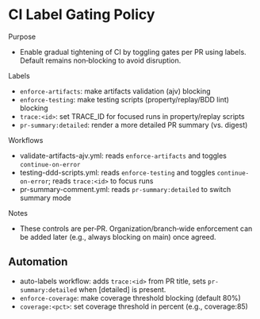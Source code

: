 # CI Label Gating Policy

Purpose
- Enable gradual tightening of CI by toggling gates per PR using labels. Default remains non‑blocking to avoid disruption.

Labels
- `enforce-artifacts`: make artifacts validation (ajv) blocking
- `enforce-testing`: make testing scripts (property/replay/BDD lint) blocking
- `trace:<id>`: set TRACE_ID for focused runs in property/replay scripts
- `pr-summary:detailed`: render a more detailed PR summary (vs. digest)

Workflows
- validate-artifacts-ajv.yml: reads `enforce-artifacts` and toggles `continue-on-error`
- testing-ddd-scripts.yml: reads `enforce-testing` and toggles `continue-on-error`; reads `trace:<id>` to focus runs
- pr-summary-comment.yml: reads `pr-summary:detailed` to switch summary mode

Notes
- These controls are per‑PR. Organization/branch‑wide enforcement can be added later (e.g., always blocking on main) once agreed.

## Automation
- auto-labels workflow: adds `trace:<id>` from PR title, sets `pr-summary:detailed` when [detailed] is present.
- `enforce-coverage`: make coverage threshold blocking (default 80%)
- `coverage:<pct>`: set coverage threshold in percent (e.g., coverage:85)
